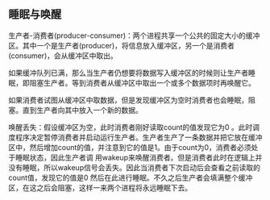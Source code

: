 ## 睡眠与唤醒

生产者-消费者(producer-consumer)：两个进程共享一个公共的固定大小的缓冲区。其中一个是生产者(producer)，将信息放入缓冲区，另一个是消费者(consumer)，会从缓冲区中取出。

如果缓冲队列已满，那么当生产者仍想要将数据写入缓冲区的时候则让生产者睡眠，即阻塞生产者。等到消费者从缓冲区中取出一个或多个数据项时再唤醒它。

如果消费者试图从缓冲区中取数据，但是发现缓冲区为空时消费者也会睡眠，阻塞。直到生产者向其中放入一个新的数据。

唤醒丢失：假设缓冲区为空，此时消费者刚好读取count的值发现它为0 。此时调度程序决定暂停消费者并启动运行生产者。生产者生产了一条数据并把它放在缓冲区中，然后增加count的值，并注意到它的值是1。由于count为0，消费者必须处于睡眠状态，因此生产者调 用wakeup来唤醒消费者。但是消费者此时在逻辑上并没有睡眠，所以wakeup信号会丢失。因此当消费者下次启动后会查看之前读取的count值，发现它的值是0 然后在此进行睡眠。不久之后生产者会填满整个缓冲区，在这之后会阻塞，这样一来两个进程将永远睡眠下去。
